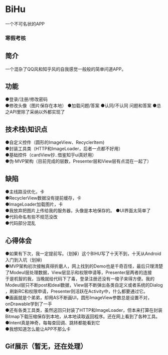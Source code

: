 # BiHu
  一个不可名状的APP
###  寒假考核
## 简介
一个混杂了QQ风和知乎风的自我感觉一般般的简单问道APP。

## 功能
●登录/注册/修改密码  
●修改头像（图片保存在本地）
●加载问题/答案
●认同/不认同 问题和答案
●总之API里除了采纳以外都实现了

## 技术栈\知识点
●自定义控件（圆形的ImageView、RecyclerItem)  
●封装工具类（HTTP和ImageLoader，后者一点都不好用）  
●基础控件（cardView抄..借鉴知乎ui真好用）  
●伪·MVP架构（目前完成的层数，Presenter层和View层有点混在一起了）  

## 缺陷
●主线路没优化，卡  
●RecyclerView数据没有提前缓存，卡  
●ImageLoader加载图片，卡  
●我放弃把图片上传给我的服务器，头像是本地保存的。
●UI界面太简单了  
●代码命名有些不规范没改  
●代码部分混乱  

## 心得体会
●如果有下次，我一定提前写。（划掉）这个BIHU写了十天不到，十天从Android入门到入坑（划掉)  
●MVP架构初次接触真得折磨人，网上找到的Demo也是千奇百怪，最后只理清楚了Modeul层处理数据，View层显示和权限申请等，Presenter层两者的连接  
于是机智的我，当晚就给代码下了毒，登录注册还没有一梭子来得方便。我的Modeul层只不断post和deal数据，View层不断弹出各类自定义或者系统的Dialog  
，刷新RC和权限申请，Presenter则活跃在Activity中，什么都要通过它。  
●画画就是个弟弟，却用AS不断画UI，圆形ImageView参数总是设置不对，onDrawable学到了一手  
●还有各类工具类，虽然这回只封装了HTTP和ImageLoader，但本来打算在封装Bitmap下载压缩保存到本地，从本地读取返回程序。还在网上看到了各种工具。  
●Intent真是神奇，每每查回调、跳转都能看到它  
●我想知道怎么能让APP不那么卡

## Gif展示（暂无，还在处理）
